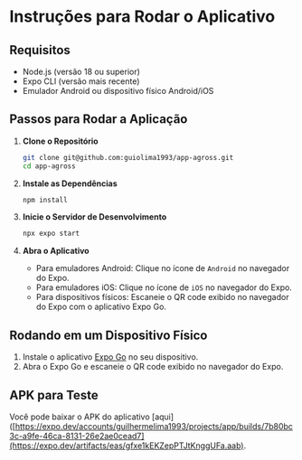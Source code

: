 # Instruções para Rodar o Aplicativo

## Requisitos

- Node.js (versão 18 ou superior)
- Expo CLI (versão mais recente)
- Emulador Android ou dispositivo físico Android/iOS

## Passos para Rodar a Aplicação

1. **Clone o Repositório**
    ```bash
    git clone git@github.com:guiolima1993/app-agross.git
    cd app-agross
    ```

2. **Instale as Dependências**
    ```bash
    npm install
    ```

3. **Inicie o Servidor de Desenvolvimento**
    ```bash
    npx expo start
    ```

4. **Abra o Aplicativo**
    - Para emuladores Android: Clique no ícone de `Android` no navegador do Expo.
    - Para emuladores iOS: Clique no ícone de `iOS` no navegador do Expo.
    - Para dispositivos físicos: Escaneie o QR code exibido no navegador do Expo com o aplicativo Expo Go.

## Rodando em um Dispositivo Físico

1. Instale o aplicativo [Expo Go](https://expo.dev/client) no seu dispositivo.
2. Abra o Expo Go e escaneie o QR code exibido no navegador do Expo.

## APK para Teste

Você pode baixar o APK do aplicativo [aqui]([https://expo.dev/accounts/guilhermelima1993/projects/app/builds/7b80bc3c-a9fe-46ca-8131-26e2ae0cead7](https://expo.dev/artifacts/eas/gfxe1kEKZepPTJtKnggUFa.aab).

